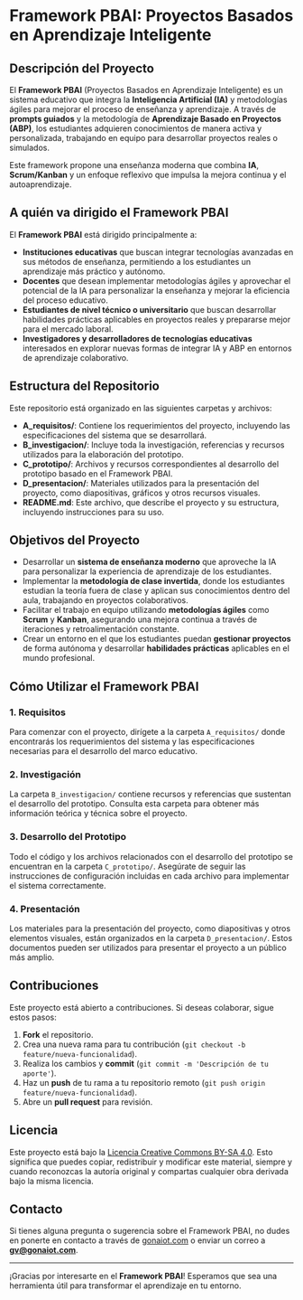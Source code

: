 # Framework PBAI: Proyectos Basados en Aprendizaje Inteligente

## Descripción del Proyecto
El **Framework PBAI** (Proyectos Basados en Aprendizaje Inteligente) es un sistema educativo que integra la **Inteligencia Artificial (IA)** y metodologías ágiles para mejorar el proceso de enseñanza y aprendizaje. A través de **prompts guiados** y la metodología de **Aprendizaje Basado en Proyectos (ABP)**, los estudiantes adquieren conocimientos de manera activa y personalizada, trabajando en equipo para desarrollar proyectos reales o simulados.

Este framework propone una enseñanza moderna que combina **IA**, **Scrum/Kanban** y un enfoque reflexivo que impulsa la mejora continua y el autoaprendizaje.

## A quién va dirigido el Framework PBAI

El **Framework PBAI** está dirigido principalmente a:

- **Instituciones educativas** que buscan integrar tecnologías avanzadas en sus métodos de enseñanza, permitiendo a los estudiantes un aprendizaje más práctico y autónomo.
- **Docentes** que desean implementar metodologías ágiles y aprovechar el potencial de la IA para personalizar la enseñanza y mejorar la eficiencia del proceso educativo.
- **Estudiantes de nivel técnico o universitario** que buscan desarrollar habilidades prácticas aplicables en proyectos reales y prepararse mejor para el mercado laboral.
- **Investigadores y desarrolladores de tecnologías educativas** interesados en explorar nuevas formas de integrar IA y ABP en entornos de aprendizaje colaborativo.

## Estructura del Repositorio
Este repositorio está organizado en las siguientes carpetas y archivos:

- **A_requisitos/**: Contiene los requerimientos del proyecto, incluyendo las especificaciones del sistema que se desarrollará.  
- **B_investigacion/**: Incluye toda la investigación, referencias y recursos utilizados para la elaboración del prototipo.  
- **C_prototipo/**: Archivos y recursos correspondientes al desarrollo del prototipo basado en el Framework PBAI.  
- **D_presentacion/**: Materiales utilizados para la presentación del proyecto, como diapositivas, gráficos y otros recursos visuales.  
- **README.md**: Este archivo, que describe el proyecto y su estructura, incluyendo instrucciones para su uso.

## Objetivos del Proyecto
- Desarrollar un **sistema de enseñanza moderno** que aproveche la IA para personalizar la experiencia de aprendizaje de los estudiantes.
- Implementar la **metodología de clase invertida**, donde los estudiantes estudian la teoría fuera de clase y aplican sus conocimientos dentro del aula, trabajando en proyectos colaborativos.
- Facilitar el trabajo en equipo utilizando **metodologías ágiles** como **Scrum** y **Kanban**, asegurando una mejora continua a través de iteraciones y retroalimentación constante.
- Crear un entorno en el que los estudiantes puedan **gestionar proyectos** de forma autónoma y desarrollar **habilidades prácticas** aplicables en el mundo profesional.

## Cómo Utilizar el Framework PBAI

### 1. Requisitos
Para comenzar con el proyecto, dirígete a la carpeta `A_requisitos/` donde encontrarás los requerimientos del sistema y las especificaciones necesarias para el desarrollo del marco educativo.

### 2. Investigación
La carpeta `B_investigacion/` contiene recursos y referencias que sustentan el desarrollo del prototipo. Consulta esta carpeta para obtener más información teórica y técnica sobre el proyecto.

### 3. Desarrollo del Prototipo
Todo el código y los archivos relacionados con el desarrollo del prototipo se encuentran en la carpeta `C_prototipo/`. Asegúrate de seguir las instrucciones de configuración incluidas en cada archivo para implementar el sistema correctamente.

### 4. Presentación
Los materiales para la presentación del proyecto, como diapositivas y otros elementos visuales, están organizados en la carpeta `D_presentacion/`. Estos documentos pueden ser utilizados para presentar el proyecto a un público más amplio.

## Contribuciones
Este proyecto está abierto a contribuciones. Si deseas colaborar, sigue estos pasos:

1. **Fork** el repositorio.
2. Crea una nueva rama para tu contribución (`git checkout -b feature/nueva-funcionalidad`).
3. Realiza los cambios y **commit** (`git commit -m 'Descripción de tu aporte'`).
4. Haz un **push** de tu rama a tu repositorio remoto (`git push origin feature/nueva-funcionalidad`).
5. Abre un **pull request** para revisión.

## Licencia
Este proyecto está bajo la [Licencia Creative Commons BY-SA 4.0](https://creativecommons.org/licenses/by-sa/4.0/). Esto significa que puedes copiar, redistribuir y modificar este material, siempre y cuando reconozcas la autoría original y compartas cualquier obra derivada bajo la misma licencia.

## Contacto
Si tienes alguna pregunta o sugerencia sobre el Framework PBAI, no dudes en ponerte en contacto a través de [gonaiot.com](http://www.gonaiot.com) o enviar un correo a **gv@gonaiot.com**.

---

¡Gracias por interesarte en el **Framework PBAI**! Esperamos que sea una herramienta útil para transformar el aprendizaje en tu entorno.
